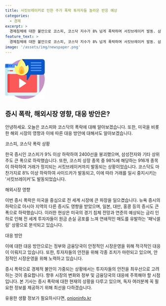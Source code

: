 ```yaml
---
title: 서킷브레이커로 인한 주가 폭락 투자자들 놀라운 반응 예상
categories:
  - 경제
excerpt: >
  경제침체에 대한 불안으로 코스피, 코스닥 지수가 8% 넘게 폭락하며 서킷브레이커 발동. 삼성전자, LG에너지솔루션, 현대차 등 상위주도 하락세. 미국 경기 침체 우려와 연준의 금리 인하 전망에 따른 패닉셀링 상황. 일본, 대만, 홍콩 등 아시아 증시도 하락. 현재 원달러 환율은 0.24% 하락한 1358원대. 출처: SBS Biz
feature_text: >
  경제침체에 대한 불안으로 코스피, 코스닥 지수가 8% 넘게 폭락하며 서킷브레이커 발동. 삼성전자, LG에너지솔루션, 현대차 등 상위주도 하락세. 미국 경기 침체 우려와 연준의 금리 인하 전망에 따른 패닉셀링 상황. 일본, 대만, 홍콩 등 아시아 증시도 하락. 현재 원달러 환율은 0.24% 하락한 1358원대. 출처: SBS Biz
image: '/assets/img/newspaper.png'
---
```


<p><img src="/assets/img/news.png" alt="rentncar 속보" /></p>

<h2>증시 폭락, 해외시장 영향, 대응 방안은?</h2>

<p>안녕하세요. 오늘은 코스피와 코스닥의 폭락에 대해 알아보겠습니다. 또한, 미국을 비롯한 해외 시장의 영향과 이에 따른 대응 방안에 대해서도 알아보겠습니다.</p>

<p data-ke-size="size16">코스피, 코스닥 폭락 상황</p>

<p>한국 증시인 코스피가 9% 이상 하락하여 2400선을 붕괴했으며, 삼성전자와 기타 상위주도 큰 폭으로 하락했습니다. 또한, 코스피 상장 종목 중 98%에 해당하는 916개 종목이 하락하여 거래가 정지되는 서킷브레이커까지 발동되는 상황이었습니다. 코스닥도 마찬가지로 8% 이상 하락하여 사이드카가 발동되고, 이에 따라 거래를 일시 중지시키는 '서킷브레이커'도 발동되었습니다.</p>

<p data-ke-size="size16">해외시장 영향</p>

<p>이번 증시 폭락은 미국을 중심으로 전 세계 시장에 큰 파장을 일으켰습니다. 뉴욕 증시의 하락으로 아시아 지역의 다른 증시도 영향을 받았으며, 일본, 대만, 홍콩 등의 증시도 큰 폭으로 하락했습니다. 이러한 현상은 미국의 경기 침체 전망과 연준의 예상되는 금리 인하로 인해 전 세계 투자자들이 원금 손실 공포를 느껴 연쇄적인 매도를 유발하는 '패닉셀링' 상황으로 분석되고 있습니다.</p>

<p data-ke-size="size16">대응 방안</p>

<p>이에 대한 대응 방안으로는 정부와 금융당국이 안정적인 시장운영을 위해 적극적인 대응이 이뤄지고 있습니다. 또한, 투자자들의 안전을 위해 각종 조치가 마련되고 있으며, 안정적인 시장운영을 위해 노력하고 있습니다.</p>

<p>증시 폭락으로 경제적 불안이 가중되는 상황에서는 투자자들의 안전을 최우선으로 고려하는 것이 중요합니다. 향후 시장의 변화와 정부 및 금융당국의 대응에 주목해야 할 시점입니다. 본 기사는 증시 폭락에 대한 현재의 상황을 다루고 있으며, 독자 여러분께 꼭 필요한 정보를 제공하기 위해 최선을 다하겠습니다. </p>
유용한 생활 정보가 필요하시다면, <a href="https://onioninfo.kr" rel="dofollow">onioninfo.kr</a>


